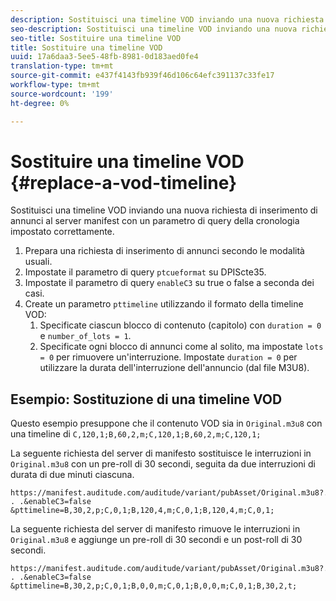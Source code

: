 ```yaml
---
description: Sostituisci una timeline VOD inviando una nuova richiesta di inserimento di annunci al server manifest con un parametro di query della cronologia impostato correttamente.
seo-description: Sostituisci una timeline VOD inviando una nuova richiesta di inserimento di annunci al server manifest con un parametro di query della cronologia impostato correttamente.
seo-title: Sostituire una timeline VOD
title: Sostituire una timeline VOD
uuid: 17a6daa3-5ee5-48fb-8981-0d183aed0fe4
translation-type: tm+mt
source-git-commit: e437f4143fb939f46d106c64efc391137c33fe17
workflow-type: tm+mt
source-wordcount: '199'
ht-degree: 0%

---
```



# Sostituire una timeline VOD {#replace-a-vod-timeline}

Sostituisci una timeline VOD inviando una nuova richiesta di inserimento di annunci al server manifest con un parametro di query della cronologia impostato correttamente.

1. Prepara una richiesta di inserimento di annunci secondo le modalità usuali.
1. Impostate il parametro di query `ptcueformat` su DPIScte35.
1. Impostate il parametro di query `enableC3` su true o false a seconda dei casi.
1. Create un parametro `pttimeline` utilizzando il formato della timeline VOD:
   1. Specificate ciascun blocco di contenuto (capitolo) con `duration = 0` e `number_of_lots = 1`.
   1. Specificate ogni blocco di annunci come al solito, ma impostate `lots = 0` per rimuovere un&#39;interruzione. Impostate `duration = 0` per utilizzare la durata dell&#39;interruzione dell&#39;annuncio (dal file M3U8).

## Esempio: Sostituzione di una timeline VOD

Questo esempio presuppone che il contenuto VOD sia in `Original.m3u8` con una timeline di `C,120,1;B,60,2,m;C,120,1;B,60,2,m;C,120,1;`

La seguente richiesta del server di manifesto sostituisce le interruzioni in `Original.m3u8` con un pre-roll di 30 secondi, seguita da due interruzioni di durata di due minuti ciascuna.

```
https://manifest.auditude.com/auditude/variant/pubAsset/Original.m3u8?. . .&enableC3=false 
&pttimeline=B,30,2,p;C,0,1;B,120,4,m;C,0,1;B,120,4,m;C,0,1;
```

La seguente richiesta del server di manifesto rimuove le interruzioni in `Original.m3u8` e aggiunge un pre-roll di 30 secondi e un post-roll di 30 secondi.

```
https://manifest.auditude.com/auditude/variant/pubAsset/Original.m3u8?. . .&enableC3=false 
&pttimeline=B,30,2,p;C,0,1;B,0,0,m;C,0,1;B,0,0,m;C,0,1;B,30,2,t;
```
